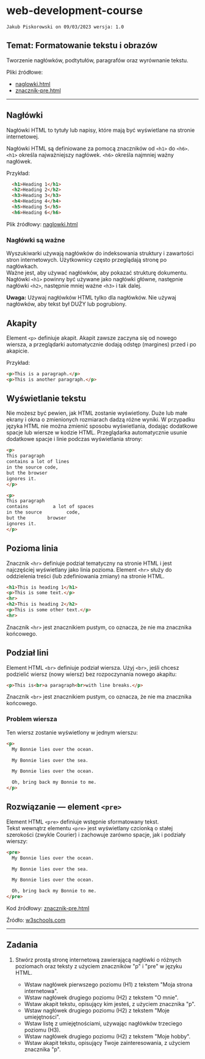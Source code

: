# web-development-course

`Jakub Piskorowski on 09/03/2023 wersja: 1.0`

## Temat: Formatowanie tekstu i obrazów

Tworzenie nagłówków, podtytułów, paragrafów oraz wyrównanie tekstu. 

Pliki źródłowe:
- [naglowki.html](naglowki.html)
- [znacznik-pre.html](znacznik-pre.html)

---

## Nagłówki

Nagłówki HTML to tytuły lub napisy, które mają być wyświetlane na stronie internetowej.

Nagłówki HTML są definiowane za pomocą znaczników od `<h1>` do `<h6>`. `<h1>` określa najważniejszy nagłówek. `<h6>` określa najmniej ważny nagłówek.

Przykład: 
``` HTML
  <h1>Heading 1</h1>
  <h2>Heading 2</h2>
  <h3>Heading 3</h3>
  <h4>Heading 4</h4>
  <h5>Heading 5</h5>
  <h6>Heading 6</h6>
```
Plik źródłowy: [naglowki.html](naglowki.html)

### Nagłówki są ważne

Wyszukiwarki używają nagłówków do indeksowania struktury i zawartości stron internetowych. Użytkownicy często przeglądają stronę po nagłówkach.  
Ważne jest, aby używać nagłówków, aby pokazać strukturę dokumentu. Nagłówki `<h1>` powinny być używane jako nagłówki główne, następnie nagłówki `<h2>`, następnie mniej ważne `<h3>` i tak dalej.

**Uwaga:** Używaj nagłówków HTML tylko dla nagłówków. Nie używaj nagłówków, aby tekst był DUŻY lub pogrubiony.

## Akapity

Element `<p>` definiuje akapit. Akapit zawsze zaczyna się od nowego wiersza, a przeglądarki automatycznie dodają odstęp (margines) przed i po akapicie.

Przykład:
```HTML
<p>This is a paragraph.</p>
<p>This is another paragraph.</p>
```

## Wyświetlanie tekstu

Nie możesz być pewien, jak HTML zostanie wyświetlony. Duże lub małe ekrany i okna o zmienionych rozmiarach dadzą różne wyniki. W przypadku języka HTML nie można zmienić sposobu wyświetlania, dodając dodatkowe spacje lub wiersze w kodzie HTML. Przeglądarka automatycznie usunie dodatkowe spacje i linie podczas wyświetlania strony:
``` HTML
<p>
This paragraph
contains a lot of lines
in the source code,
but the browser
ignores it.
</p>

<p>
This paragraph
contains         a lot of spaces
in the source         code,
but the        browser
ignores it.
</p>
```

## Pozioma linia

Znacznik `<hr>` definiuje podział tematyczny na stronie HTML i jest najczęściej wyświetlany jako linia pozioma. Element `<hr>` służy do oddzielenia treści (lub zdefiniowania zmiany) na stronie HTML. 

``` HTML
<h1>This is heading 1</h1>
<p>This is some text.</p>
<hr>
<h2>This is heading 2</h2>
<p>This is some other text.</p>
<hr>
```

Znacznik `<hr>` jest znacznikiem pustym, co oznacza, że ​​nie ma znacznika końcowego.

## Podział lini 

Element HTML `<br>` definiuje podział wiersza. Użyj `<br>`, jeśli chcesz podzielić wiersz (nowy wiersz) bez rozpoczynania nowego akapitu:

``` HTML
<p>This is<br>a paragraph<br>with line breaks.</p>
```

Znacznik `<br>` jest znacznikiem pustym, co oznacza, że ​​nie ma znacznika końcowego.

### Problem wiersza 

Ten wiersz zostanie wyświetlony w jednym wierszu:
``` HTML
<p>
  My Bonnie lies over the ocean.

  My Bonnie lies over the sea.

  My Bonnie lies over the ocean.

  Oh, bring back my Bonnie to me.
</p>
```

## Rozwiązanie — element `<pre>`

Element HTML `<pre>` definiuje wstępnie sformatowany tekst.  
Tekst wewnątrz elementu `<pre>` jest wyświetlany czcionką o stałej szerokości (zwykle Courier) i zachowuje zarówno spacje, jak i podziały wierszy:

``` HTML
<pre>
  My Bonnie lies over the ocean.

  My Bonnie lies over the sea.

  My Bonnie lies over the ocean.

  Oh, bring back my Bonnie to me.
</pre>
```
Kod źródłowy: [znacznik-pre.html](znacznik-pre.html)


Źródło: [w3schools.com](https://w3schools.com/html)

--- 

## Zadania

1. Stwórz prostą stronę internetową zawierającą nagłówki o różnych poziomach oraz teksty z użyciem znaczników "p" i "pre" w języku HTML.

   - Wstaw nagłówek pierwszego poziomu (H1) z tekstem "Moja strona internetowa".
   - Wstaw nagłówek drugiego poziomu (H2) z tekstem "O mnie".
   - Wstaw akapit tekstu, opisujący kim jesteś, z użyciem znacznika "p".
   - Wstaw nagłówek drugiego poziomu (H2) z tekstem "Moje umiejętności".
   - Wstaw listę z umiejętnościami, używając nagłówków trzeciego poziomu (H3).
   - Wstaw nagłówek drugiego poziomu (H2) z tekstem "Moje hobby".
   - Wstaw akapit tekstu, opisujący Twoje zainteresowania, z użyciem znacznika "p".
